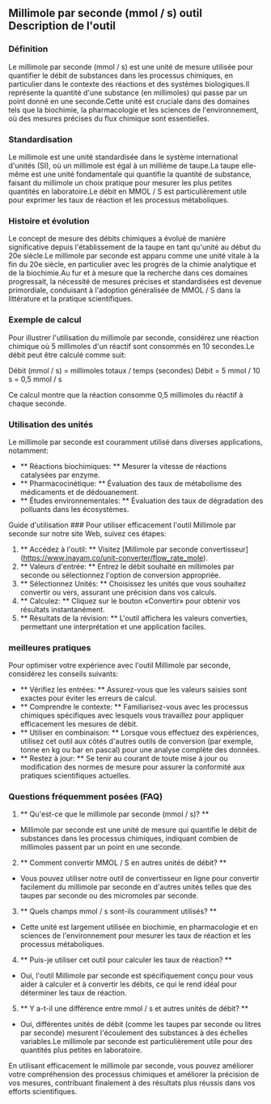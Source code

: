 ## Millimole par seconde (mmol / s) outil Description de l'outil

### Définition
Le millimole par seconde (mmol / s) est une unité de mesure utilisée pour quantifier le débit de substances dans les processus chimiques, en particulier dans le contexte des réactions et des systèmes biologiques.Il représente la quantité d'une substance (en millimoles) qui passe par un point donné en une seconde.Cette unité est cruciale dans des domaines tels que la biochimie, la pharmacologie et les sciences de l'environnement, où des mesures précises du flux chimique sont essentielles.

### Standardisation
Le millimole est une unité standardisée dans le système international d'unités (SI), où un millimole est égal à un millième de taupe.La taupe elle-même est une unité fondamentale qui quantifie la quantité de substance, faisant du millimole un choix pratique pour mesurer les plus petites quantités en laboratoire.Le débit en MMOL / S est particulièrement utile pour exprimer les taux de réaction et les processus métaboliques.

### Histoire et évolution
Le concept de mesure des débits chimiques a évolué de manière significative depuis l'établissement de la taupe en tant qu'unité au début du 20e siècle.Le millimole par seconde est apparu comme une unité vitale à la fin du 20e siècle, en particulier avec les progrès de la chimie analytique et de la biochimie.Au fur et à mesure que la recherche dans ces domaines progressait, la nécessité de mesures précises et standardisées est devenue primordiale, conduisant à l'adoption généralisée de MMOL / S dans la littérature et la pratique scientifiques.

### Exemple de calcul
Pour illustrer l'utilisation du millimole par seconde, considérez une réaction chimique où 5 millimoles d'un réactif sont consommés en 10 secondes.Le débit peut être calculé comme suit:

Débit (mmol / s) = millimoles totaux / temps (secondes)
Débit = 5 mmol / 10 s = 0,5 mmol / s

Ce calcul montre que la réaction consomme 0,5 millimoles du réactif à chaque seconde.

### Utilisation des unités
Le millimole par seconde est couramment utilisé dans diverses applications, notamment:
- ** Réactions biochimiques: ** Mesurer la vitesse de réactions catalysées par enzyme.
- ** Pharmacocinétique: ** Évaluation des taux de métabolisme des médicaments et de dédouanement.
- ** Études environnementales: ** Évaluation des taux de dégradation des polluants dans les écosystèmes.

Guide d'utilisation ###
Pour utiliser efficacement l'outil Millimole par seconde sur notre site Web, suivez ces étapes:
1. ** Accédez à l'outil: ** Visitez [Millimole par seconde convertisseur] (https://www.inayam.co/unit-converter/flow_rate_mole).
2. ** Valeurs d'entrée: ** Entrez le débit souhaité en millimoles par seconde ou sélectionnez l'option de conversion appropriée.
3. ** Sélectionnez Unités: ** Choisissez les unités que vous souhaitez convertir ou vers, assurant une précision dans vos calculs.
4. ** Calculez: ** Cliquez sur le bouton «Convertir» pour obtenir vos résultats instantanément.
5. ** Résultats de la révision: ** L'outil affichera les valeurs converties, permettant une interprétation et une application faciles.

### meilleures pratiques
Pour optimiser votre expérience avec l'outil Millimole par seconde, considérez les conseils suivants:
- ** Vérifiez les entrées: ** Assurez-vous que les valeurs saisies sont exactes pour éviter les erreurs de calcul.
- ** Comprendre le contexte: ** Familiarisez-vous avec les processus chimiques spécifiques avec lesquels vous travaillez pour appliquer efficacement les mesures de débit.
- ** Utiliser en combinaison: ** Lorsque vous effectuez des expériences, utilisez cet outil aux côtés d'autres outils de conversion (par exemple, tonne en kg ou bar en pascal) pour une analyse complète des données.
- ** Restez à jour: ** Se tenir au courant de toute mise à jour ou modification des normes de mesure pour assurer la conformité aux pratiques scientifiques actuelles.

### Questions fréquemment posées (FAQ)

1. ** Qu'est-ce que le millimole par seconde (mmol / s)? **
- Millimole par seconde est une unité de mesure qui quantifie le débit de substances dans les processus chimiques, indiquant combien de millimoles passent par un point en une seconde.

2. ** Comment convertir MMOL / S en autres unités de débit? **
- Vous pouvez utiliser notre outil de convertisseur en ligne pour convertir facilement du millimole par seconde en d'autres unités telles que des taupes par seconde ou des micromoles par seconde.

3. ** Quels champs mmol / s sont-ils couramment utilisés? **
- Cette unité est largement utilisée en biochimie, en pharmacologie et en sciences de l'environnement pour mesurer les taux de réaction et les processus métaboliques.

4. ** Puis-je utiliser cet outil pour calculer les taux de réaction? **
- Oui, l'outil Millimole par seconde est spécifiquement conçu pour vous aider à calculer et à convertir les débits, ce qui le rend idéal pour déterminer les taux de réaction.

5. ** Y a-t-il une différence entre mmol / s et autres unités de débit? **
- Oui, différentes unités de débit (comme les taupes par seconde ou litres par seconde) mesurent l'écoulement des substances à des échelles variables.Le millimole par seconde est particulièrement utile pour des quantités plus petites en laboratoire.

En utilisant efficacement le millimole par seconde, vous pouvez améliorer votre compréhension des processus chimiques et améliorer la précision de vos mesures, contribuant finalement à des résultats plus réussis dans vos efforts scientifiques.